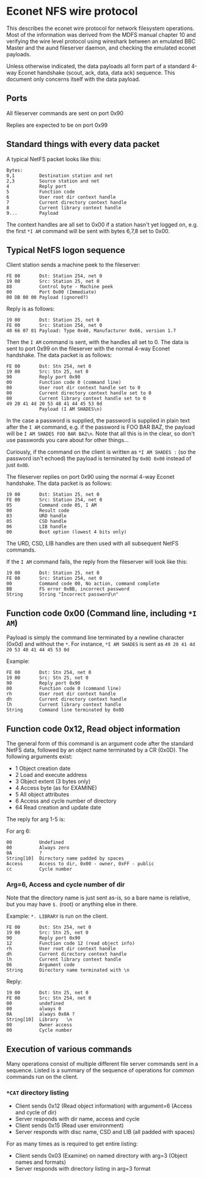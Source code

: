 # Econet NFS wire protocol

This describes the econet wire protocol for network filesystem operations.
Most of the information was derived from the MDFS manual chapter 10
and verifying the wire level protocol using wireshark between an emulated
BBC Master and the aund fileserver daemon, and checking the emulated
econet payloads.

Unless otherwise indicated, the data payloads all form part of a standard
4-way Econet handshake (scout, ack, data, data ack) sequence. This
document only concerns itself with the data payload.

## Ports

All fileserver commands are sent on port 0x90

Replies are expected to be on port 0x99

## Standard things with every data packet

A typical NetFS packet looks like this:

```
Bytes: 
0,1         Destination station and net
2,3         Source station and net
4           Reply port
5           Function code
6           User root dir context handle
7           Current directory context handle
8           Current library context handle
9...        Payload
```

The context handles are all set to 0x00 if a station hasn't yet
logged on, e.g. the first `*I AM` command will be sent with
bytes 6,7,8 set to 0x00.

## Typical NetFS logon sequence

Client station sends a machine peek to the fileserver:

```
FE 00       Dst: Station 254, net 0
19 00       Src: Station 25, net 0
88          Control byte - Machine peek
00          Port 0x00 (Immediate)
00 DB 00 00 Payload (ignored?)
```

Reply is as follows:
```
19 00       Dst: Station 25, net 0
FE 00       Src: Station 254, net 0
40 66 07 01 Payload: Type 0x40, Manufacturer 0x66, version 1.7
```

Then the `I AM` command is sent, with the handles all set to 0.
The data is sent to port 0x99 on the fileserver with the
normal 4-way Econet handshake. The data packet is as follows:

```
FE 00       Dst: Stn 254, net 0
19 00       Src: Stn 25, net 0
90          Reply port 0x90
00          Function code 0 (command line)
00          User root dir context handle set to 0
00          Current directory context handle set to 0
00          Current library context handle set to 0
49 20 41 4d 20 53 48 41 44 45 53 0d
            Payload (I AM SHADES\n)
```

In the case a password is supplied, the password is supplied
in plain text after the `I AM` command, e.g. if the password
is FOO BAR BAZ, the payload will be `I AM SHADES FOO BAR BAZ\n`.
Note that all this is in the clear, so don't use passwords
you care about for other things...

Curiously, if the command on the client is written as
`*I AM SHADES :` (so the password isn't echoed) the payload
is terminated by `0x0D 0x00` instead of just `0x0D`.

The fileserver replies on port 0x90 using the normal 4-way
Econet handshake. The data packet is as follows:

```
19 00       Dst: Station 25, net 0
FE 00       Src: Station 254, net 0
05          Command code 05, I AM
00          Result code
03          URD handle
05          CSD handle
06          LIB handle
00          Boot option (lowest 4 bits only)
```

The URD, CSD, LIB handles are then used with all subsequent
NetFS commands.

If the `I AM` command fails, the reply from the fileserver
will look like this:

```
19 00       Dst: Station 25, net 0
FE 00       Src: Station 254, net 0
00          Command code 00, No action, command complete
BB          FS error 0xBB, incorrect password
String      String "Incorrect password\n"
```

## Function code 0x00 (Command line, including `*I AM`)

Payload is simply the command line terminated by a newline
character (0x0d) and without the `*`. For instance,
`*I AM SHADES` is sent as `49 20 41 4d 20 53 48 41 44 45 53 0d`

Example:
```
FE 00       Dst: Stn 254, net 0
19 00       Src: Stn 25, net 0
90          Reply port 0x90
00          Function code 0 (command line)
rh          User root dir context handle
dh          Current directory context handle
lh          Current library context handle
String      Command line terminated by 0x0D
```

## Function code 0x12, Read object information

The general form of this command is an argument code after the
standard NetFS data, followed by an object name terminated by
a CR (0x0D). The following arguments exist:

* 1         Object creation date
* 2         Load and execute address
* 3         Object extent (3 bytes only)
* 4         Access byte (as for EXAMINE)
* 5         All object attributes
* 6         Access and cycle number of directory
* 64        Read creation and update date

The reply for arg 1-5 is:

For arg 6:

```
00          Undefined
00          Always zero
0A          ?
String[10]  Directory name padded by spaces
Access      Access to dir, 0x00 - owner, 0xFF - public
cc          Cycle number
```


### Arg=6, Access and cycle number of dir

Note that the directory name is just sent as-is, so
a bare name is relative, but you may have `$.` (root)
or anything else in there.

Example: `*. LIBRARY` is run on the client.

```
FE 00       Dst: Stn 254, net 0
19 00       Src: Stn 25, net 0
90          Reply port 0x90
12          Function code 12 (read object info)
rh          User root dir context handle
dh          Current directory context handle
lh          Current library context handle
06          Argument code
String      Directory name terminated with \n
```

Reply:
```
19 00       Dst: Stn 25, net 0
FE 00       Src: Stn 254, net 0
00          undefined
00          always 0
0A          always 0x0A ?
String[10]  Library   \n
00          Owner access
00          Cycle number
```

## Execution of various commands

Many operations consist of multiple different file server commands sent
in a sequence. Listed is a summary of the sequence of operations for common
commands run on the client.

### `*CAT` directory listing

* Client sends 0x12 (Read object information) with argument=6 (Access and cycle of dir)
* Server responds with dir name, access and cycle
* Client sends 0x15 (Read user environment)
* Server responds with disc name, CSD and LIB (all padded with spaces)

For as many times as is required to get entire listing:
* Client sends 0x03 (Examine) on named directory with arg=3 (Object names and formats)
* Server responds with directory listing in arg=3 format

